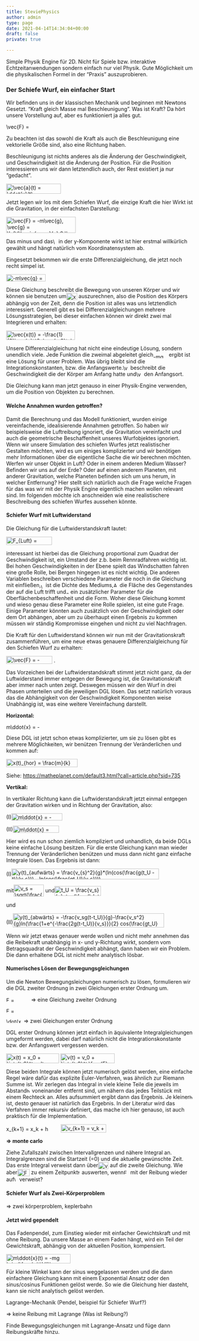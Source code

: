 ```yaml
---
title: SteviePhysics
author: admin
type: page
date: 2021-04-14T14:34:04+00:00
draft: false
private: true

---
```

Simple Physik Engine für 2D. Nicht für Spiele bzw. interaktive Echtzeitanwendungen sondern einfach nur viel Physik. Gute Möglichkeit um die physikalischen Formel in der &#8220;Praxis&#8221; auszuprobieren. 

### Der Schiefe Wurf, ein einfacher Start

Wir befinden uns in der klassischen Mechanik und beginnen mit Newtons Gesetzt. &#8220;Kraft gleich Masse mal Beschleunigung&#8221;. Was ist Kraft? Da hört unsere Vorstellung auf, aber es funktioniert ja alles gut. 

<img loading="lazy" src="https://steven.schuerstedt.com/wp-content/ql-cache/quicklatex.com-0f6fd211837af29e0081f0a8ff39ebb7_l3.png" class="ql-img-inline-formula quicklatex-auto-format" alt="&#92;&#118;&#101;&#99;&#123;&#70;&#125;&#32;&#61;&#32;&#109;&#92;&#118;&#101;&#99;&#123;&#97;&#125;" title="Rendered by QuickLaTeX.com" height="17" width="64" style="vertical-align: 0px;" /> 

Zu beachten ist das sowohl die Kraft als auch die Beschleunigung eine vektorielle Größe sind, also eine Richtung haben. 

Beschleunigung ist nichts anderes als die Änderung der Geschwindigkeit, und Geschwindigkeit ist die Änderung der Position. Für die Position interessieren uns wir dann letztendlich auch, der Rest existiert ja nur &#8220;gedacht&#8221;. 

<img loading="lazy" src="https://steven.schuerstedt.com/wp-content/ql-cache/quicklatex.com-df12924a040b980ba09bff4ccd969178_l3.png" class="ql-img-inline-formula quicklatex-auto-format" alt="&#92;&#118;&#101;&#99;&#123;&#97;&#125;&#40;&#116;&#41;&#32;&#61;&#32;&#92;&#100;&#100;&#111;&#116;&#123;&#120;&#125;&#40;&#116;&#41;&#32;&#61;&#32;&#92;&#102;&#114;&#97;&#99;&#123;&#100;&#94;&#50;&#120;&#40;&#116;&#41;&#125;&#123;&#100;&#116;&#94;&#50;&#125;" title="Rendered by QuickLaTeX.com" height="27" width="147" style="vertical-align: -7px;" /> 

Jetzt legen wir los mit dem Schiefen Wurf, die einzige Kraft die hier Wirkt ist die Gravitation, in der einfachsten Darstellung:

<img loading="lazy" src="https://steven.schuerstedt.com/wp-content/ql-cache/quicklatex.com-9fc32e1ac6a736303793a721f4857151_l3.png" class="ql-img-inline-formula quicklatex-auto-format" alt="&#92;&#118;&#101;&#99;&#123;&#70;&#125;&#32;&#61;&#32;&#45;&#109;&#92;&#118;&#101;&#99;&#123;&#103;&#125;&#44;&#32;&#92;&#118;&#101;&#99;&#123;&#103;&#125;&#32;&#61;&#32;&#92;&#108;&#101;&#102;&#116;&#40;&#92;&#98;&#101;&#103;&#105;&#110;&#123;&#97;&#114;&#114;&#97;&#121;&#125;&#123;&#99;&#125;&#32;&#48;&#32;&#92;&#92;&#32;&#57;&#46;&#56;&#49;&#32;&#92;&#101;&#110;&#100;&#123;&#97;&#114;&#114;&#97;&#121;&#125;&#92;&#114;&#105;&#103;&#104;&#116;&#41;" title="Rendered by QuickLaTeX.com" height="43" width="187" style="vertical-align: -17px;" /> 

Das minus und das<img loading="lazy" src="https://steven.schuerstedt.com/wp-content/ql-cache/quicklatex.com-d3d6d1d954ef1c89c93a91c57d9006ec_l3.png" class="ql-img-inline-formula quicklatex-auto-format" alt="&#92;&#118;&#101;&#99;&#123;&#103;&#125;" title="Rendered by QuickLaTeX.com" height="17" width="11" style="vertical-align: -4px;" /> in der y-Komponente wirkt ist hier erstmal willkürlich gewählt und hängt natürlich vom Koordinatensystem ab. 

Eingesetzt bekommen wir die erste Differenzialgleichung, die jetzt noch recht simpel ist.

<img loading="lazy" src="https://steven.schuerstedt.com/wp-content/ql-cache/quicklatex.com-f68e1d00ee7973b315f6c5c6c507be96_l3.png" class="ql-img-inline-formula quicklatex-auto-format" alt="&#45;&#109;&#92;&#118;&#101;&#99;&#123;&#103;&#125;&#32;&#61;&#32;&#109;&#92;&#100;&#100;&#111;&#116;&#123;&#120;&#125;&#40;&#116;&#41;" title="Rendered by QuickLaTeX.com" height="19" width="106" style="vertical-align: -5px;" /> 

Diese Gleichung beschreibt die Bewegung von unseren Körper und wir können sie benutzen um<img loading="lazy" src="https://steven.schuerstedt.com/wp-content/ql-cache/quicklatex.com-5fdd870f5a4b1b070c7d28c0b60eeb31_l3.png" class="ql-img-inline-formula quicklatex-auto-format" alt="&#120;&#40;&#116;&#41;" title="Rendered by QuickLaTeX.com" height="19" width="29" style="vertical-align: -5px;" /> auszurechnen, also die Position des Körpers abhängig von der Zeit, denn die Position ist alles was uns letztendlich interessiert. Generell gibt es bei Differenzialgleichungen mehrere Lösungsstrategien, bei dieser einfachen können wir direkt zwei mal Integrieren und erhalten:

<img loading="lazy" src="https://steven.schuerstedt.com/wp-content/ql-cache/quicklatex.com-e93b91b5fcff45198cc4ee84ad1351d1_l3.png" class="ql-img-inline-formula quicklatex-auto-format" alt="&#92;&#118;&#101;&#99;&#123;&#120;&#40;&#116;&#41;&#125;&#32;&#61;&#32;&#45;&#92;&#102;&#114;&#97;&#99;&#123;&#49;&#125;&#123;&#50;&#125;&#92;&#118;&#101;&#99;&#123;&#103;&#125;&#116;&#94;&#50;&#43;&#92;&#118;&#101;&#99;&#123;&#118;&#95;&#48;&#125;&#116;&#43;&#92;&#118;&#101;&#99;&#123;&#120;&#95;&#48;&#125;" title="Rendered by QuickLaTeX.com" height="25" width="185" style="vertical-align: -6px;" /> 

Unsere Differenzialgleichung hat nicht eine eindeutige Lösung, sondern unendlich viele. Jede Funktion die zweimal abgeleitet gleich<img loading="lazy" src="https://steven.schuerstedt.com/wp-content/ql-cache/quicklatex.com-6fb9ee7a136e17046e37c3f6d20ee140_l3.png" class="ql-img-inline-formula quicklatex-auto-format" alt="&#45;&#109;&#103;" title="Rendered by QuickLaTeX.com" height="12" width="38" style="vertical-align: -4px;" /> ergibt ist eine Lösung für unser Problem. Was übrig bleibt sind die Integrationskonstanten, bzw. die Anfangswerte.<img loading="lazy" src="https://steven.schuerstedt.com/wp-content/ql-cache/quicklatex.com-898badcd46de9bc8f635b2d11eeb344a_l3.png" class="ql-img-inline-formula quicklatex-auto-format" alt="&#92;&#118;&#101;&#99;&#123;&#118;&#95;&#48;&#125;" title="Rendered by QuickLaTeX.com" height="16" width="16" style="vertical-align: -3px;" /> beschreibt die Geschwindigkeit die der Körper am Anfang hatte und<img loading="lazy" src="https://steven.schuerstedt.com/wp-content/ql-cache/quicklatex.com-9f55f2a94c0f6960bc2c46c9b5a7da40_l3.png" class="ql-img-inline-formula quicklatex-auto-format" alt="&#92;&#118;&#101;&#99;&#123;&#120;&#95;&#48;&#125;" title="Rendered by QuickLaTeX.com" height="16" width="17" style="vertical-align: -3px;" /> den Anfangsort. 

Die Gleichung kann man jetzt genauso in einer Physik-Engine verwenden, um die Position von Objekten zu berechnen. 

#### Welche Annahmen wurden getroffen?

Damit die Berechnung und das Modell funktioniert, wurden einige vereinfachende, idealisierende Annahmen getroffen. So haben wir beispielsweise die Luftreibung ignoriert, die Gravitation vereinfacht und auch die geometrische Beschaffenheit unseres Wurfobjektes ignoriert. Wenn wir unsere Simulation des schiefen Wurfes jetzt realistischer Gestalten möchten, wird es um einiges komplizierter und wir benötigen mehr Informationen über die eigentliche Sache die wir berechnen möchten. Werfen wir unser Objekt in Luft? Oder in einem anderen Medium Wasser? Befinden wir uns auf der Erde? Oder auf einen anderem Planeten, mit anderer Gravitation, welche Planeten befinden sich um uns herum, in welcher Entfernung? Hier stellt sich natürlich auch die Frage welche Fragen für das was wir mit der Physik Engine eigentlich machen wollen relevant sind. Im folgenden möchte ich anschneiden wie eine realistischere Beschreibung des schiefen Wurfes aussehen könnte.

#### Schiefer Wurf mit Luftwiderstand

Die Gleichung für die Luftwiderstandskraft lautet:

<img loading="lazy" src="https://steven.schuerstedt.com/wp-content/ql-cache/quicklatex.com-47e81b0f57d688adff5ab85432fe9f3c_l3.png" class="ql-img-inline-formula quicklatex-auto-format" alt="&#70;&#95;&#123;&#76;&#117;&#102;&#116;&#125;&#32;&#61;&#32;&#92;&#102;&#114;&#97;&#99;&#123;&#49;&#125;&#123;&#50;&#125;&#32;&#99;&#32;&#32;&#65;&#32;&#92;&#114;&#104;&#111;&#32;&#118;&#94;&#50;" title="Rendered by QuickLaTeX.com" height="22" width="123" style="vertical-align: -6px;" /> 

interessant ist hierbei das die Gleichung proportional zum Quadrat der Geschwindigkeit ist, ein Umstand der z.b. beim Rennradfahren wichtig ist. Bei hohen Geschwindigkeiten in der Ebene spielt das Windschatten fahren eine große Rolle, bei Bergen hingegen ist es nicht wichtig. Die anderen Variablen beschreiben verschiedene Parameter die noch in die Gleichung mit einfließen,<img loading="lazy" src="https://steven.schuerstedt.com/wp-content/ql-cache/quicklatex.com-da039068127cf2ec5fc05123d4d3546f_l3.png" class="ql-img-inline-formula quicklatex-auto-format" alt="&#92;&#114;&#104;&#111;" title="Rendered by QuickLaTeX.com" height="12" width="9" style="vertical-align: -4px;" /> ist die Dichte des Mediums,<img loading="lazy" src="https://steven.schuerstedt.com/wp-content/ql-cache/quicklatex.com-25b206f25506e6d6f46be832f7119ffa_l3.png" class="ql-img-inline-formula quicklatex-auto-format" alt="&#65;" title="Rendered by QuickLaTeX.com" height="12" width="13" style="vertical-align: 0px;" /> die Fläche des Gegenstandes der auf die Luft trifft und<img loading="lazy" src="https://steven.schuerstedt.com/wp-content/ql-cache/quicklatex.com-41a04eeea923a1a0c28094a8a4680525_l3.png" class="ql-img-inline-formula quicklatex-auto-format" alt="&#99;" title="Rendered by QuickLaTeX.com" height="8" width="8" style="vertical-align: 0px;" /> ein zusätzlicher Parameter für die Oberflächenbeschaffenheit und die Form. Woher diese Gleichung kommt und wieso genau diese Parameter eine Rolle spielen, ist eine gute Frage. Einige Parameter könnten auch zusätzlich von der Geschwindigkeit oder dem Ort abhängen, aber um zu überhaupt einen Ergebnis zu kommen müssen wir ständig Kompromisse eingehen und nicht zu viel Nachfragen. 

Die Kraft für den Luftwiderstand können wir nun mit der Gravitationskraft zusammenführen, um eine neue etwas genauere Differenzialgleichung für den Schiefen Wurf zu erhalten:

<img loading="lazy" src="https://steven.schuerstedt.com/wp-content/ql-cache/quicklatex.com-656b3ea48c72116ed35793125fb7c8f4_l3.png" class="ql-img-inline-formula quicklatex-auto-format" alt="&#92;&#118;&#101;&#99;&#123;&#70;&#125;&#32;&#61;&#32;&#45;&#109;&#92;&#118;&#101;&#99;&#123;&#103;&#125;&#32;&#45;&#32;&#107;&#32;&#92;&#100;&#111;&#116;&#123;&#120;&#125;&#94;&#50;" title="Rendered by QuickLaTeX.com" height="21" width="124" style="vertical-align: -4px;" /> .

Das Vorzeichen bei der Luftwiderstandskraft stimmt jetzt nicht ganz, da der Luftwiderstand immer entgegen der Bewegung ist, die Gravitationskraft aber immer nach unten zeigt. Deswegen müssen wir den Wurf in drei Phasen unterteilen und die jeweiligen DGL lösen. Das setzt natürlich voraus das die Abhängigkeit von der Geschwindigkeit Komponenten weise Unabhängig ist, was eine weitere Vereinfachung darstellt. 

**Horizontal:**

<img loading="lazy" src="https://steven.schuerstedt.com/wp-content/ql-cache/quicklatex.com-f8d13cee8546fdacacc955bc7e4ddacf_l3.png" class="ql-img-inline-formula quicklatex-auto-format" alt="&#109;&#92;&#100;&#100;&#111;&#116;&#123;&#120;&#125;&#32;&#61;&#32;&#45;&#107;&#92;&#100;&#111;&#116;&#123;&#120;&#125;&#94;&#50;" title="Rendered by QuickLaTeX.com" height="15" width="90" style="vertical-align: 0px;" /> 

Diese DGL ist jetzt schon etwas komplizierter, um sie zu lösen gibt es mehrere Möglichkeiten, wir benützen Trennung der Veränderlichen und kommen auf:

<img loading="lazy" src="https://steven.schuerstedt.com/wp-content/ql-cache/quicklatex.com-ff5edb62b89211afacb33b734be191db_l3.png" class="ql-img-inline-formula quicklatex-auto-format" alt="&#120;&#40;&#116;&#41;&#95;&#123;&#104;&#111;&#114;&#125;&#32;&#61;&#32;&#92;&#102;&#114;&#97;&#99;&#123;&#109;&#125;&#123;&#107;&#125;&#32;&#108;&#110;&#40;&#92;&#102;&#114;&#97;&#99;&#123;&#107;&#125;&#123;&#109;&#125;&#32;&#92;&#100;&#111;&#116;&#123;&#120;&#125;&#95;&#48;&#32;&#116;&#32;&#43;&#49;&#41;" title="Rendered by QuickLaTeX.com" height="22" width="192" style="vertical-align: -6px;" /> 

Siehe: https://matheplanet.com/default3.html?call=article.php?sid=735

**Vertikal:**

In vertikaler Richtung kann die Luftwiderstandskraft jetzt einmal entgegen der Gravitation wirken und in Richtung der Gravitation, also:

(I)<img loading="lazy" src="https://steven.schuerstedt.com/wp-content/ql-cache/quicklatex.com-7cbbeb2a4f9ffc614c72d46ef0d2e9ad_l3.png" class="ql-img-inline-formula quicklatex-auto-format" alt="&#109;&#92;&#100;&#100;&#111;&#116;&#123;&#120;&#125;&#32;&#61;&#32;&#45;&#107;&#92;&#100;&#111;&#116;&#123;&#120;&#125;&#94;&#50;&#32;&#45;&#32;&#109;&#103;" title="Rendered by QuickLaTeX.com" height="19" width="137" style="vertical-align: -4px;" /> 

(II)<img loading="lazy" src="https://steven.schuerstedt.com/wp-content/ql-cache/quicklatex.com-8befd872396f8a4165d31e67106e7757_l3.png" class="ql-img-inline-formula quicklatex-auto-format" alt="&#109;&#92;&#100;&#100;&#111;&#116;&#123;&#120;&#125;&#32;&#61;&#32;&#107;&#92;&#100;&#111;&#116;&#123;&#120;&#125;&#94;&#50;&#32;&#45;&#109;&#103;" title="Rendered by QuickLaTeX.com" height="19" width="124" style="vertical-align: -4px;" /> 

Hier wird es nun schon ziemlich kompliziert und unhandlich, da beide DGLs keine einfache Lösung besitzen. Für die erste Gleichung kann man wieder Trennung der Veränderlichen benützen und muss dann nicht ganz einfache Integrale lösen. Das Ergebnis ist dann:

(I)<img loading="lazy" src="https://steven.schuerstedt.com/wp-content/ql-cache/quicklatex.com-93a8eb4a69a4bff2aba596115fc7ca60_l3.png" class="ql-img-inline-formula quicklatex-auto-format" alt="&#121;&#40;&#116;&#41;&#95;&#123;&#97;&#117;&#102;&#119;&auml;&#114;&#116;&#115;&#125;&#32;&#61;&#32;&#92;&#102;&#114;&#97;&#99;&#123;&#118;&#95;&#123;&#115;&#125;&#94;&#50;&#125;&#123;&#103;&#125;&#42;&#40;&#108;&#110;&#40;&#99;&#111;&#115;&#40;&#92;&#102;&#114;&#97;&#99;&#123;&#103;&#40;&#116;&#95;&#85;&#32;&#45;&#32;&#116;&#41;&#125;&#123;&#118;&#95;&#115;&#125;&#41;&#41;&#32;&#45;&#32;&#108;&#110;&#40;&#99;&#111;&#115;&#40;&#92;&#102;&#114;&#97;&#99;&#123;&#103;&#116;&#95;&#85;&#125;&#123;&#118;&#95;&#115;&#125;&#41;&#41;&#41;" title="Rendered by QuickLaTeX.com" height="29" width="397" style="vertical-align: -9px;" /> 

mit<img loading="lazy" src="https://steven.schuerstedt.com/wp-content/ql-cache/quicklatex.com-86172a705910222f57932a2aa476cdbe_l3.png" class="ql-img-inline-formula quicklatex-auto-format" alt="&#118;&#95;&#115;&#32;&#61;&#32;&#92;&#115;&#113;&#114;&#116;&#123;&#92;&#102;&#114;&#97;&#99;&#123;&#109;&#103;&#125;&#123;&#107;&#125;&#125;" title="Rendered by QuickLaTeX.com" height="32" width="81" style="vertical-align: -11px;" /> und<img loading="lazy" src="https://steven.schuerstedt.com/wp-content/ql-cache/quicklatex.com-1196ef0c219323c6a7b6802bc1d8444a_l3.png" class="ql-img-inline-formula quicklatex-auto-format" alt="&#116;&#95;&#85;&#32;&#61;&#32;&#92;&#102;&#114;&#97;&#99;&#123;&#118;&#95;&#115;&#125;&#123;&#103;&#125;&#97;&#116;&#97;&#110;&#40;&#92;&#102;&#114;&#97;&#99;&#123;&#92;&#100;&#111;&#116;&#123;&#121;&#125;&#95;&#48;&#125;&#123;&#118;&#95;&#115;&#125;&#41;" title="Rendered by QuickLaTeX.com" height="26" width="125" style="vertical-align: -9px;" /> 

und

(II)<img loading="lazy" src="https://steven.schuerstedt.com/wp-content/ql-cache/quicklatex.com-a51aa0ce1270fbd777a56e3e271e12dd_l3.png" class="ql-img-inline-formula quicklatex-auto-format" alt="&#121;&#40;&#116;&#41;&#95;&#123;&#97;&#98;&#119;&auml;&#114;&#116;&#115;&#125;&#32;&#61;&#32;&#45;&#92;&#102;&#114;&#97;&#99;&#123;&#118;&#95;&#115;&#103;&#40;&#116;&#45;&#116;&#95;&#85;&#41;&#125;&#123;&#103;&#125;&#45;&#92;&#102;&#114;&#97;&#99;&#123;&#118;&#95;&#115;&#94;&#50;&#125;&#123;&#103;&#125;&#108;&#110;&#40;&#92;&#102;&#114;&#97;&#99;&#123;&#49;&#43;&#101;&#94;&#123;&#45;&#92;&#102;&#114;&#97;&#99;&#123;&#50;&#103;&#40;&#116;&#45;&#116;&#95;&#85;&#41;&#125;&#123;&#118;&#95;&#115;&#125;&#125;&#125;&#123;&#50;&#125;&#32;&#99;&#111;&#115;&#40;&#92;&#102;&#114;&#97;&#99;&#123;&#103;&#116;&#95;&#85;&#125;&#123;&#118;&#95;&#115;&#125;&#41;&#41;" title="Rendered by QuickLaTeX.com" height="38" width="407" style="vertical-align: -9px;" />

Wenn wir jetzt etwas genauer werde wollen und nicht mehr annehmen das die Reibekraft unabhängig in x- und y-Richtung wirkt, sondern vom Betragsquadrat der Geschwindigkeit abhängt, dann haben wir ein Problem. Die dann erhaltene DGL ist nicht mehr analytisch lösbar.

#### Numerisches Lösen der Bewegungsgleichungen

Um die Newton Bewegungsleichungen numerisch zu lösen, formulieren wir die DGL zweiter Ordnung in zwei Gleichungen erster Ordnung um.

<img loading="lazy" src="https://steven.schuerstedt.com/wp-content/ql-cache/quicklatex.com-ada573b9d4aab29758cbd3ab4fa2351c_l3.png" class="ql-img-inline-formula quicklatex-auto-format" alt="&#70;&#32;&#61;&#32;&#109;&#92;&#100;&#100;&#111;&#116;&#123;&#120;&#125;" title="Rendered by QuickLaTeX.com" height="12" width="63" style="vertical-align: 0px;" /> => eine Gleichung zweiter Ordnung

<img loading="lazy" src="https://steven.schuerstedt.com/wp-content/ql-cache/quicklatex.com-cbf5de5e08b3a0869683046035183987_l3.png" class="ql-img-inline-formula quicklatex-auto-format" alt="&#70;&#32;&#61;&#32;&#109;&#92;&#100;&#111;&#116;&#123;&#118;&#125;" title="Rendered by QuickLaTeX.com" height="12" width="62" style="vertical-align: 0px;" /> 

<img loading="lazy" src="https://steven.schuerstedt.com/wp-content/ql-cache/quicklatex.com-d6f569502f77616b25335c591893a535_l3.png" class="ql-img-inline-formula quicklatex-auto-format" alt="&#92;&#100;&#111;&#116;&#123;&#120;&#125;&#32;&#61;&#32;&#118;" title="Rendered by QuickLaTeX.com" height="12" width="43" style="vertical-align: 0px;" /> => zwei Gleichungen erster Ordnung

DGL erster Ordnung können jetzt einfach in äquivalente Integralgleichungen umgeformt werden, dabei darf natürlich nicht die Integrationskonstante bzw. der Anfangswert vergessen werden.

<img loading="lazy" src="https://steven.schuerstedt.com/wp-content/ql-cache/quicklatex.com-18e451e0ea6e5930e520fb225e47420a_l3.png" class="ql-img-inline-formula quicklatex-auto-format" alt="&#120;&#40;&#116;&#41;&#32;&#61;&#32;&#120;&#95;&#48;&#32;&#43;&#32;&#92;&#105;&#110;&#116;&#95;&#123;&#116;&#95;&#48;&#125;&#94;&#116;&#32;&#118;&#32;&#100;&#116;" title="Rendered by QuickLaTeX.com" height="26" width="142" style="vertical-align: -8px;" /> 

<img loading="lazy" src="https://steven.schuerstedt.com/wp-content/ql-cache/quicklatex.com-58bfdd06cb1819258044907915390026_l3.png" class="ql-img-inline-formula quicklatex-auto-format" alt="&#118;&#40;&#116;&#41;&#32;&#61;&#32;&#118;&#95;&#48;&#32;&#43;&#32;&#92;&#105;&#110;&#116;&#95;&#123;&#116;&#95;&#48;&#125;&#94;&#116;&#32;&#92;&#102;&#114;&#97;&#99;&#123;&#70;&#125;&#123;&#109;&#125;&#100;&#116;" title="Rendered by QuickLaTeX.com" height="26" width="146" style="vertical-align: -8px;" /> 

Diese beiden Integrale können jetzt numerisch gelöst werden, eine einfache Regel wäre dafür das explizite Euler-Verfahren, was ähnlich zur Riemann Summe ist. Wir zerlegen das Integral in viele kleine Teile die jeweils im Abstand<img loading="lazy" src="https://steven.schuerstedt.com/wp-content/ql-cache/quicklatex.com-14b463d0ecd5b350ced6cf1d6a12eef3_l3.png" class="ql-img-inline-formula quicklatex-auto-format" alt="&#104;" title="Rendered by QuickLaTeX.com" height="12" width="10" style="vertical-align: 0px;" /> voneinander entfernt sind, um nähern das jedes Teilstück mit einem Rechteck an. Alles aufsummiert ergibt dann das Ergebnis. Je kleiner<img loading="lazy" src="https://steven.schuerstedt.com/wp-content/ql-cache/quicklatex.com-14b463d0ecd5b350ced6cf1d6a12eef3_l3.png" class="ql-img-inline-formula quicklatex-auto-format" alt="&#104;" title="Rendered by QuickLaTeX.com" height="12" width="10" style="vertical-align: 0px;" /> ist, desto genauer ist natürlich das Ergebnis. In der Literatur wird das Verfahren immer rekursiv definiert, das mache ich hier genauso, ist auch praktisch für die Implementation.

<img loading="lazy" src="https://steven.schuerstedt.com/wp-content/ql-cache/quicklatex.com-98cbaf5f4a8b6a3b0350688b41db01a8_l3.png" class="ql-img-inline-formula quicklatex-auto-format" alt="&#120;&#95;&#123;&#107;&#43;&#49;&#125;&#32;&#61;&#32;&#120;&#95;&#107;&#32;&#43;&#32;&#104;&#32;&#118;&#95;&#123;&#107;&#43;&#49;&#125;" title="Rendered by QuickLaTeX.com" height="17" width="143" style="vertical-align: -5px;" /> 

<img loading="lazy" src="https://steven.schuerstedt.com/wp-content/ql-cache/quicklatex.com-45248609503d800bb07a91dd2c7b82ab_l3.png" class="ql-img-inline-formula quicklatex-auto-format" alt="&#118;&#95;&#123;&#107;&#43;&#49;&#125;&#32;&#61;&#32;&#118;&#95;&#107;&#32;&#43;&#32;&#104;&#92;&#102;&#114;&#97;&#99;&#123;&#70;&#125;&#123;&#109;&#125;" title="Rendered by QuickLaTeX.com" height="22" width="122" style="vertical-align: -6px;" /> 

**=> monte carlo**

Ziehe Zufallszahl zwischen Intervallgrenzen und nähere Integral an. Integralgrenzen sind die Startzeit (=0) und die aktuelle gewünschte Zeit. Das erste Integral verweist dann über<img loading="lazy" src="https://steven.schuerstedt.com/wp-content/ql-cache/quicklatex.com-bf6f3f032e9eb6084265f06791454342_l3.png" class="ql-img-inline-formula quicklatex-auto-format" alt="&#118;&#40;&#116;&#41;" title="Rendered by QuickLaTeX.com" height="19" width="28" style="vertical-align: -5px;" /> auf die zweite Gleichung. Wie aber<img loading="lazy" src="https://steven.schuerstedt.com/wp-content/ql-cache/quicklatex.com-9cab50aaa9823eff6906488b66151d85_l3.png" class="ql-img-inline-formula quicklatex-auto-format" alt="&#70;&#40;&#116;&#41;" title="Rendered by QuickLaTeX.com" height="19" width="33" style="vertical-align: -5px;" /> zu einem Zeitpunkt<img loading="lazy" src="https://steven.schuerstedt.com/wp-content/ql-cache/quicklatex.com-b4e3cbf5d4c5c6d9b702dd139f14c147_l3.png" class="ql-img-inline-formula quicklatex-auto-format" alt="&#116;" title="Rendered by QuickLaTeX.com" height="12" width="6" style="vertical-align: 0px;" /> auswerten, wenn<img loading="lazy" src="https://steven.schuerstedt.com/wp-content/ql-cache/quicklatex.com-2510519bbe1660dfdffb4195c7287343_l3.png" class="ql-img-inline-formula quicklatex-auto-format" alt="&#70;" title="Rendered by QuickLaTeX.com" height="12" width="14" style="vertical-align: 0px;" /> mit der Reibung wieder auf<img loading="lazy" src="https://steven.schuerstedt.com/wp-content/ql-cache/quicklatex.com-6bc6064f1ddc8d661f00698f562b4616_l3.png" class="ql-img-inline-formula quicklatex-auto-format" alt="&#92;&#100;&#111;&#116;&#123;&#120;&#125;" title="Rendered by QuickLaTeX.com" height="12" width="10" style="vertical-align: 0px;" /> verweist?

#### Schiefer Wurf als Zwei-Körperproblem

=> zwei körperproblem, keplerbahn

#### Jetzt wird gependelt 

Das Fadenpendel, zum Einstieg wieder mit einfacher Gewichtskraft und mit ohne Reibung. Da unsere Masse an einem Faden hängt, wird ein Teil der Gewichtskraft, abhängig von der aktuellen Position, kompensiert.

<img loading="lazy" src="https://steven.schuerstedt.com/wp-content/ql-cache/quicklatex.com-1b7f06297748984e524cd08e5e055343_l3.png" class="ql-img-inline-formula quicklatex-auto-format" alt="&#109;&#92;&#100;&#100;&#111;&#116;&#123;&#120;&#125;&#40;&#116;&#41;&#32;&#61;&#32;&#45;&#109;&#103;&#32;&#92;&#115;&#105;&#110;&#32;&#40;&#92;&#102;&#114;&#97;&#99;&#123;&#120;&#40;&#116;&#41;&#125;&#123;&#108;&#125;&#41;" title="Rendered by QuickLaTeX.com" height="25" width="173" style="vertical-align: -6px;" /> 

Für kleine Winkel kann der sinus weggelassen werden und die dann einfachere Gleichung kann mit einem Exponential Ansatz oder den sinus/cosinus Funktionen gelöst werde. So wie die Gleichung hier dasteht, kann sie nicht analytisch gelöst werden.

Lagrange-Mechanik (Pendel, beispiel für Schiefer Wurf?)

=> keine Reibung mit Lagrange (Was ist Reibung?)

Finde Bewegungsgleichungen mit Lagrange-Ansatz und füge dann Reibungskräfte hinzu.
